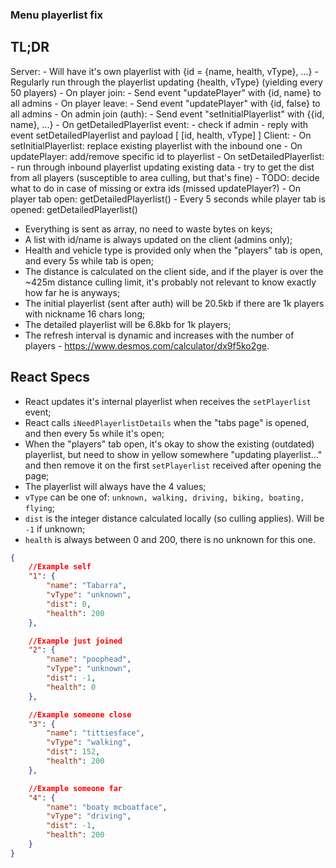 
### Menu playerlist fix
## TL;DR
Server:
    - Will have it's own playerlist with {id = {name, health, vType}, ...}
    - Regularly run through the playerlist updating {health, vType} (yielding every 50 players)
    - On player join:
        - Send event "updatePlayer" with {id, name} to all admins
    - On player leave:
        - Send event "updatePlayer" with {id, false} to all admins
    - On admin join (auth):
        - Send event "setInitialPlayerlist" with {{id, name}, ...}
    - On getDetailedPlayerlist event:
        - check if admin
        - reply with event setDetailedPlayerlist and payload [ [id, health, vType] ]
Client:
    - On setInitialPlayerlist: replace existing playerlist with the inbound one
    - On updatePlayer: add/remove specific id to playerlist
    - On setDetailedPlayerlist: 
        - run through inbound playerlist updating existing data
        - try to get the dist from all players (susceptible to area culling, but that's fine)
        - TODO: decide what to do in case of missing or extra ids (missed updatePlayer?)
    - On player tab open: getDetailedPlayerlist()
    - Every 5 seconds while player tab is opened: getDetailedPlayerlist()

- Everything is sent as array, no need to waste bytes on keys;
- A list with id/name is always updated on the client (admins only);
- Health and vehicle type is provided only when the "players" tab is open, and every 5s while tab is open;
- The distance is calculated on the client side, and if the player is over the ~425m distance culling limit, it's probably not relevant to know exactly how far he is anyways;
- The initial playerlist (sent after auth) will be 20.5kb if there are 1k players with nickname 16 chars long;
- The detailed playerlist will be 6.8kb for 1k players;
- The refresh interval is dynamic and increases with the number of players - https://www.desmos.com/calculator/dx9f5ko2ge.


## React Specs
- React updates it's internal playerlist when receives the `setPlayerlist` event;
- React calls `iNeedPlayerlistDetails` when the "tabs page" is opened, and then every 5s while it's open;
- When the "players" tab open, it's okay to show the existing (outdated) playerlist, but need to show in yellow somewhere "updating playerlist..." and then remove it on the first `setPlayerlist` received after opening the page;
- The playerlist will always have the 4 values;
- `vType` can be one of: `unknown, walking, driving, biking, boating, flying`;
- `dist` is the integer distance calculated locally (so culling applies). Will be `-1` if unknown;
- `health` is always between 0 and 200, there is no unknown for this one.

```json
{
    //Example self
    "1": {
        "name": "Tabarra",
        "vType": "unknown",
        "dist": 0,
        "health": 200
    },

    //Example just joined
    "2": {
        "name": "poophead",
        "vType": "unknown",
        "dist": -1,
        "health": 0
    },

    //Example someone close
    "3": {
        "name": "tittiesface",
        "vType": "walking",
        "dist": 152,
        "health": 200
    },

    //Example someone far
    "4": {
        "name": "boaty mcboatface",
        "vType": "driving",
        "dist": -1,
        "health": 200
    }
}
```
